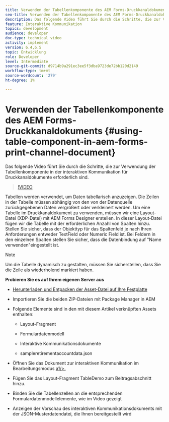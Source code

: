 ```yaml
---
title: Verwenden der Tabellenkomponente des AEM Forms-Druckkanaldokuments
seo-title: Verwenden der Tabellenkomponente des AEM Forms-Druckkanaldokuments
description: Das folgende Video führt Sie durch die Schritte, die zur Verwendung der Tabellenkomponente in der interaktiven Kommunikation für Druckkanaldokumente erforderlich sind.
feature: Interaktive Kommunikation
topics: development
audience: developer
doc-type: technical video
activity: implement
version: 6.4,6.5
topic: Entwicklung
role: Developer
level: Intermediate
source-git-commit: d9714b9a291ec3ee5f3dba9723de72bb120d2149
workflow-type: tm+mt
source-wordcount: '279'
ht-degree: 1%

---
```



# Verwenden der Tabellenkomponente des AEM Forms-Druckkanaldokuments {#using-table-component-in-aem-forms-print-channel-document}

Das folgende Video führt Sie durch die Schritte, die zur Verwendung der Tabellenkomponente in der interaktiven Kommunikation für Druckkanaldokumente erforderlich sind.

>[!VIDEO](https://video.tv.adobe.com/v/27769?quality=9&learn=on)

Tabellen werden verwendet, um Daten tabellarisch anzuzeigen. Die Zeilen in der Tabelle müssen abhängig von den von der Datenquelle zurückgegebenen Daten vergrößert oder verkleinert werden. Um eine Tabelle im Druckkanaldokument zu verwenden, müssen wir eine Layout-Datei (XDP-Datei) mit AEM Forms Designer erstellen. In dieser Layout-Datei fügen wir die Tabelle mit der erforderlichen Anzahl von Spalten hinzu. Stellen Sie sicher, dass der Objekttyp für das Spaltenfeld je nach Ihren Anforderungen entweder TextField oder Numeric Field ist. Bei Feldern in den einzelnen Spalten stellen Sie sicher, dass die Datenbindung auf &quot;Name verwenden&quot;eingestellt ist.

>[!NOTE]
>
>Um die Tabelle dynamisch zu gestalten, müssen Sie sicherstellen, dass Sie die Zeile als wiederholend markiert haben.

**Probieren Sie es auf Ihrem eigenen Server aus**

* [Herunterladen und Entpacken der Asset-Datei auf Ihre Festplatte](assets/usingtablesinprintchannel.zip)

* Importieren Sie die beiden ZIP-Dateien mit Package Manager in AEM

* Folgende Elemente sind in den mit diesem Artikel verknüpften Assets enthalten:

   * Layout-Fragment

   * Formulardatenmodell

   * Interaktive Kommunikationsdokumente
   * sampleretirementaccountdata.json

* Öffnen Sie das Dokument zur interaktiven Kommunikation im Bearbeitungsmodus [a1/>.](http://localhost:4502/editor.html/content/forms/af/401kstatement/tablesinprintdocument/channels/print.html)

* Fügen Sie das Layout-Fragment TableDemo zum Beitragsabschnitt hinzu.
* Binden Sie die Tabellenzellen an die entsprechenden Formulardatenmodellelemente, wie im Video gezeigt

* Anzeigen der Vorschau des interaktiven Kommunikationsdokuments mit der JSON-Musterdatendatei, die Ihnen bereitgestellt wird

